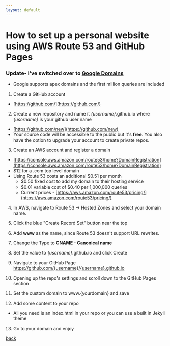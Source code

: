 ```yaml
---
layout: default
---
```


# How to set up a personal website using AWS Route 53 and GitHub Pages

### Update- I've switched over to [Google Domains](https://domains.google/#/)
 - Google supports apex domains and the first million queries are included
 
1. Create a GitHub account
  - [https://github.com/](https://github.com/)
  
2. Create a new repository and name it _{username}_.github.io where _{username}_ is your github user name
  - [https://github.com/new](https://github.com/new)
  - Your source code will be accessible to the public but it's **free**. You also have the option to upgrade your account to create private repos.

3. Create an AWS account and register a domain
  - [https://console.aws.amazon.com/route53/home?DomainRegistration](https://console.aws.amazon.com/route53/home?DomainRegistration)
  - $12 for a .com top level domain
  - Using Route 53 costs an additional $0.51 per month
    - $0.50 fixed cost to add my domain to their hosting service
    - $0.01 variable cost of $0.40 per 1,000,000 queries
    - Current prices - [https://aws.amazon.com/route53/pricing/](https://aws.amazon.com/route53/pricing/)
   
4. In AWS, navigate to Route 53 -> Hosted Zones and select your domain name.
5. Click the blue "Create Record Set" button near the top
6. Add **www** as the name, since Route 53 doesn't support URL rewrites.
7. Change the Type to **CNAME - Canonical name**
8. Set the value to _{username}_.github.io and click Create

9. Navigate to your GitHub Page https://github.com/{username}/{username}.github.io
10. Opening up the repo's settings and scroll down to the GitHub Pages section
11. Set the custom domain to www.{yourdomain} and save
12. Add some content to your repo
  - All you need is an index.html in your repo or you can use a built in Jekyll theme
13. Go to your domain and enjoy


[back](./)
